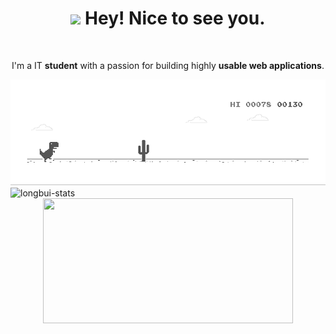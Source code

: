 

<div align="center">
<h1><img src="https://emojis.slackmojis.com/emojis/images/1531849430/4246/blob-sunglasses.gif?1531849430" width="30"/> Hey! Nice to see you.</h1>

<br>

<p> I'm a IT <strong>student</strong> with a passion for building highly <strong>usable web applications</strong>.</p>
<img src="https://raw.githubusercontent.com/longbuibao/longbuibao/main/dino.gif">
</div>

<img style=" display: block;margin: 0 auto;" src="https://github-readme-stats.vercel.app/api/top-langs?username=longbuibao&show_icons=true&locale=en&layout=compact&line_height=20&title_color=f69673" alt="longbui-stats" />

<img style=" display: block;margin: 0 auto;" width="400" height="200" src="https://github-readme-stats.vercel.app/api?username=longbuibao&show_icons=true&hide_border=false&line_height=20&title_color=f69673&icon_color=e2a7a2&show_owner=true"/>



